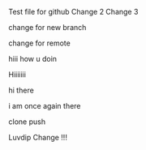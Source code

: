 Test file for github
Change 2
Change 3

change for new branch

change for remote

hiii
how u doin

Hiiiiiii

hi there

i am once again there

clone push


Luvdip Change !!!
